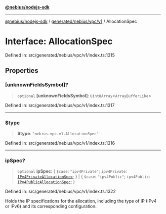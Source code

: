 [**@nebius/nodejs-sdk**](../../../../../README.md)

---

[@nebius/nodejs-sdk](../../../../../README.md) / [generated/nebius/vpc/v1](../README.md) / AllocationSpec

# Interface: AllocationSpec

Defined in: src/generated/nebius/vpc/v1/index.ts:1315

## Properties

### \[unknownFieldsSymbol\]?

> `optional` **\[unknownFieldsSymbol\]**: `Uint8Array`\<`ArrayBufferLike`\>

Defined in: src/generated/nebius/vpc/v1/index.ts:1317

---

### $type

> **$type**: `"nebius.vpc.v1.AllocationSpec"`

Defined in: src/generated/nebius/vpc/v1/index.ts:1316

---

### ipSpec?

> `optional` **ipSpec**: \{ `$case`: `"ipv4Private"`; `ipv4Private`: [`IPv4PrivateAllocationSpec`](IPv4PrivateAllocationSpec.md); \} \| \{ `$case`: `"ipv4Public"`; `ipv4Public`: [`IPv4PublicAllocationSpec`](IPv4PublicAllocationSpec.md); \}

Defined in: src/generated/nebius/vpc/v1/index.ts:1322

Holds the IP specifications for the allocation, including the type of IP (IPv4 or IPv6) and its corresponding configuration.
